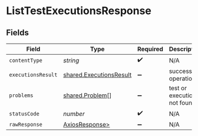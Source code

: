 # ListTestExecutionsResponse


## Fields

| Field                                                              | Type                                                               | Required                                                           | Description                                                        |
| ------------------------------------------------------------------ | ------------------------------------------------------------------ | ------------------------------------------------------------------ | ------------------------------------------------------------------ |
| `contentType`                                                      | *string*                                                           | :heavy_check_mark:                                                 | N/A                                                                |
| `executionsResult`                                                 | [shared.ExecutionsResult](../../models/shared/executionsresult.md) | :heavy_minus_sign:                                                 | successful operation                                               |
| `problems`                                                         | [shared.Problem](../../models/shared/problem.md)[]                 | :heavy_minus_sign:                                                 | test or execution not found                                        |
| `statusCode`                                                       | *number*                                                           | :heavy_check_mark:                                                 | N/A                                                                |
| `rawResponse`                                                      | [AxiosResponse>](https://axios-http.com/docs/res_schema)           | :heavy_minus_sign:                                                 | N/A                                                                |